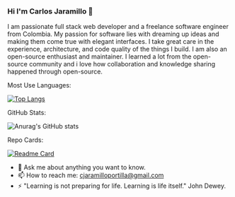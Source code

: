 ### Hi I'm Carlos Jaramillo 👋

I am passionate full stack web developer and a freelance software engineer from Colombia. My passion for software lies with dreaming up ideas and making them come true with elegant interfaces. I take great care in the experience, architecture, and code quality of the things I build. I am also an open-source enthusiast and maintainer. I learned a lot from the open-source community and i love how collaboration and knowledge sharing happened through open-source.

Most Use Languages: 

[![Top Langs](https://github-readme-stats.vercel.app/api/top-langs/?username=carlosaj18&layout=compact&theme=radical)](https://github.com/anuraghazra/github-readme-stats)


GitHub Stats: 

![Anurag's GitHub stats](https://github-readme-stats.vercel.app/api?username=carlosaj18&show_icons=true&theme=radical)

Repo Cards: 

[![Readme Card](https://github-readme-stats.vercel.app/api/pin/?username=carlosaj18&repo=github-readme-stats)](https://github.com/anuraghazra/github-readme-stats)

- 💬 Ask me about anything you want to know. 
- 📫 How to reach me: cjaramilloportilla@gmail.com
- ⚡ "Learning is not preparing for life. Learning is life itself." John Dewey.



